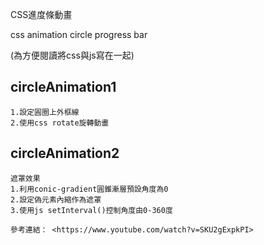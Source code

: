 CSS進度條動畫

css animation circle progress bar 

(為方便閱讀將css與js寫在一起)

## circleAnimation1

```
1.設定圓圈上外框線
2.使用css rotate旋轉動畫
```
## circleAnimation2
```
遮罩效果
1.利用conic-gradient圓錐漸層預設角度為0
2.設定偽元素內縮作為遮罩
3.使用js setInterval()控制角度由0-360度

參考連結： <https://www.youtube.com/watch?v=SKU2gExpkPI>
```
